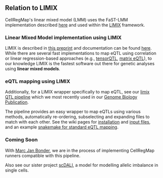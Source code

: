 ## Relation to LIMIX

CellRegMap's linear mixed model (LMM) uses the FaST-LMM implementation described [here](https://www.nature.com/articles/nmeth.1681) and used within the [LIMIX](https://github.com/limix/limix) framework.

### Linear Mixed Model implementation using LIMIX
LIMIX is described in [this preprint](https://www.biorxiv.org/content/10.1101/003905v2) and documentation can be found [here](https://limix-tempdoc.readthedocs.io/en/latest/).
While there are several fast implementations to map eQTL using correlation or linear regression-based approaches (e.g., [tensorQTL](https://genomebiology.biomedcentral.com/articles/10.1186/s13059-019-1836-7), [matrix eQTL](https://academic.oup.com/bioinformatics/article/28/10/1353/213326?login=true)), to our knowledge LIMIX is the fastest software out there for genetic analyses using **linear mixed models**.

### eQTL mapping using LIMIX
Additionally, for a LIMIX wrapper specifically to map eQTL, see our [limix QTL pipeline](https://github.com/single-cell-genetics/limix_qtl) which we most recently used in our [Genome Biology Publication](https://genomebiology.biomedcentral.com/articles/10.1186/s13059-021-02407-x).

The pipeline provides an easy wrapper to map eQTLs using various methods, automatically re-ordering, subselecting and expanding files to match with each other.
See the wiki pages for [installation](https://github.com/single-cell-genetics/limix_qtl/wiki/Installation) and [input files](https://github.com/single-cell-genetics/limix_qtl/wiki/Inputs), and an example [snakemake for standard eQTL mapping]().

### Coming Soon
With [Marc Jan Bonder](https://twitter.com/mjbonder), we are in the process of implementing CellRegMap runners compatible with this pipeline.

Also see our sister project [scDALI](https://pmbio.github.io/scdali/), a model for modelling allelic imbalance in single cells.

<!-- For standard eQTL mapping within a homogeneous population of single cells, pseudo-bulk and bulk-like approaches as described in the GB paper can be used.
We recommend using CellRegMap in the presence of more continuous cellular states, or rarer cell types.
In those scenarios, modelling the full transcriptome across donors and states can improve power. -->
